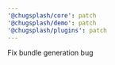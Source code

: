 ```yaml
---
'@chugsplash/core': patch
'@chugsplash/demo': patch
'@chugsplash/plugins': patch
---
```


Fix bundle generation bug
